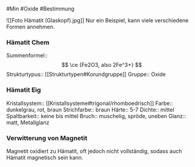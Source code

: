 #Min #Oxide #Bestimmung 

![[Foto Hämatit (Glaskopf).jpg]]
Nur ein Beispiel, kann viele verschiedene Formen annehmen.

### Hämatit Chem

Summenformel:: $$ \ce {Fe2O3, also 2Fe^3+} $$
Strukturtypus:: [[Strukturtypen#Korundgruppe]]
Gruppe:: Oxide
<!--ID: 1705934303594-->


### Hämatit Eig

Kristallsystem:: [[Kristallsysteme#trigonal/rhomboedrisch]]
Farbe:: dunkelgrau, rot, braun
Strichfarbe:: braun
Härte:: 5-7
Dichte:: mittel
Spaltbarkeit:: keine bis mittel
Bruch:: muschelig, spröde, uneben
Glanz:: matt, Metallglanz
<!--ID: 1705934303599-->


### Verwitterung von Magnetit

Magnetit oxidiert zu Hämatit, oft jedoch nicht vollständig, sodass auch Hämatit magnetisch sein kann.
<!--ID: 1705934303604-->


